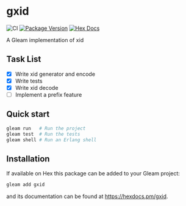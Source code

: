 # gxid

![CI](https://github.com/defgenx/gxid/workflows/test/badge.svg?branch=master)
[![Package Version](https://img.shields.io/hexpm/v/gxid)](https://hex.pm/packages/gxid)
[![Hex Docs](https://img.shields.io/badge/hex-docs-ffaff3)](https://hexdocs.pm/gxid/)

A Gleam implementation of xid

## Task List
- [x] Write xid generator and encode
- [x] Write tests
- [x] Write xid decode
- [ ] Implement a prefix feature

## Quick start

```sh
gleam run   # Run the project
gleam test  # Run the tests
gleam shell # Run an Erlang shell
```

## Installation

If available on Hex this package can be added to your Gleam project:

```sh
gleam add gxid
```

and its documentation can be found at <https://hexdocs.pm/gxid>.


